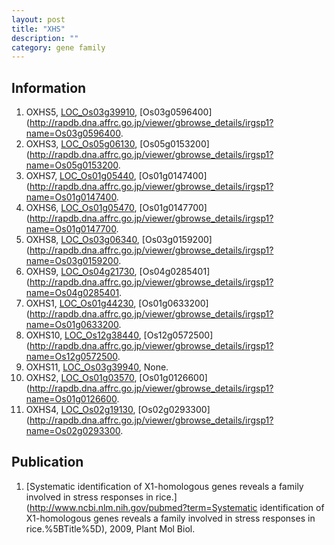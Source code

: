 ```yaml
---
layout: post
title: "XHS"
description: ""
category: gene family
---
```


## Information
1. OXHS5, [LOC_Os03g39910](http://rice.plantbiology.msu.edu/cgi-bin/ORF_infopage.cgi?orf=LOC_Os03g39910), [Os03g0596400](http://rapdb.dna.affrc.go.jp/viewer/gbrowse_details/irgsp1?name=Os03g0596400.
2. OXHS3, [LOC_Os05g06130](http://rice.plantbiology.msu.edu/cgi-bin/ORF_infopage.cgi?orf=LOC_Os05g06130), [Os05g0153200](http://rapdb.dna.affrc.go.jp/viewer/gbrowse_details/irgsp1?name=Os05g0153200.
3. OXHS7, [LOC_Os01g05440](http://rice.plantbiology.msu.edu/cgi-bin/ORF_infopage.cgi?orf=LOC_Os01g05440), [Os01g0147400](http://rapdb.dna.affrc.go.jp/viewer/gbrowse_details/irgsp1?name=Os01g0147400.
4. OXHS6, [LOC_Os01g05470](http://rice.plantbiology.msu.edu/cgi-bin/ORF_infopage.cgi?orf=LOC_Os01g05470), [Os01g0147700](http://rapdb.dna.affrc.go.jp/viewer/gbrowse_details/irgsp1?name=Os01g0147700.
5. OXHS8, [LOC_Os03g06340](http://rice.plantbiology.msu.edu/cgi-bin/ORF_infopage.cgi?orf=LOC_Os03g06340), [Os03g0159200](http://rapdb.dna.affrc.go.jp/viewer/gbrowse_details/irgsp1?name=Os03g0159200.
6. OXHS9, [LOC_Os04g21730](http://rice.plantbiology.msu.edu/cgi-bin/ORF_infopage.cgi?orf=LOC_Os04g21730), [Os04g0285401](http://rapdb.dna.affrc.go.jp/viewer/gbrowse_details/irgsp1?name=Os04g0285401.
7. OXHS1, [LOC_Os01g44230](http://rice.plantbiology.msu.edu/cgi-bin/ORF_infopage.cgi?orf=LOC_Os01g44230), [Os01g0633200](http://rapdb.dna.affrc.go.jp/viewer/gbrowse_details/irgsp1?name=Os01g0633200.
8. OXHS10, [LOC_Os12g38440](http://rice.plantbiology.msu.edu/cgi-bin/ORF_infopage.cgi?orf=LOC_Os12g38440), [Os12g0572500](http://rapdb.dna.affrc.go.jp/viewer/gbrowse_details/irgsp1?name=Os12g0572500.
9. OXHS11, [LOC_Os03g39940](http://rice.plantbiology.msu.edu/cgi-bin/ORF_infopage.cgi?orf=LOC_Os03g39940), None.
10. OXHS2, [LOC_Os01g03570](http://rice.plantbiology.msu.edu/cgi-bin/ORF_infopage.cgi?orf=LOC_Os01g03570), [Os01g0126600](http://rapdb.dna.affrc.go.jp/viewer/gbrowse_details/irgsp1?name=Os01g0126600.
11. OXHS4, [LOC_Os02g19130](http://rice.plantbiology.msu.edu/cgi-bin/ORF_infopage.cgi?orf=LOC_Os02g19130), [Os02g0293300](http://rapdb.dna.affrc.go.jp/viewer/gbrowse_details/irgsp1?name=Os02g0293300.

## Publication
1. [Systematic identification of X1-homologous genes reveals a family involved in stress responses in rice.](http://www.ncbi.nlm.nih.gov/pubmed?term=Systematic identification of X1-homologous genes reveals a family involved in stress responses in rice.%5BTitle%5D), 2009, Plant Mol Biol.


